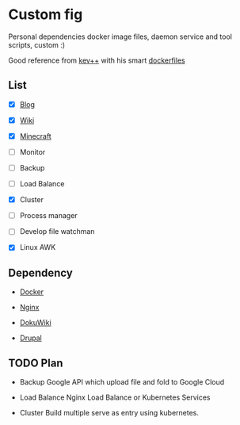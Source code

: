 # Custom fig

Personal dependencies docker image files, daemon service and tool scripts, custom :)

Good reference from [kev++](https://github.com/vimagick) with his smart [dockerfiles](https://github.com/vimagick/dockerfiles)

## List

- [x] [Blog](./blog)
- [x] [Wiki](./wiki)
- [x] [Minecraft](https://hub.docker.com/r/itzg/minecraft-server/)
- [ ] Monitor
- [ ] Backup
- [ ] Load Balance
- [x] Cluster
- [ ] Process manager
- [ ] Develop file watchman
- [x] Linux AWK


## Dependency

- [Docker](https://www.docker.com/)

- [Nginx](https://nginx.org/en/)

- [DokuWiki](https://www.dokuwiki.org/dokuwiki#)

- [Drupal](https://www.drupal.org/)


## TODO Plan

- Backup
  Google API which upload file and fold to Google Cloud

- Load Balance
  Nginx Load Balance or Kubernetes Services

- Cluster
  Build multiple serve as entry using kubernetes.
